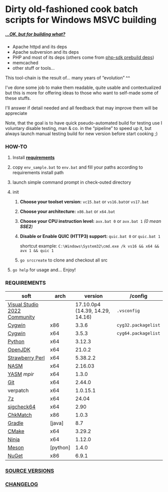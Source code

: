 # Dirty old-fashioned cook batch scripts for Windows MSVC building

##### *[...OK, but for building what?](./SRC_VERSION.md)*

- Apache httpd and its deps
- Apache subversion and its deps
- PHP and most of its deps (others come from [php-sdk prebuild deps](https://windows.php.net/downloadS/php-sdk/deps/))
- memcached
- other stuff or tools...

This tool-chain is the result of... many years of “evolution” ^^

I've done some job to make them readable, quite usable and contextualized but this is more for offering ideas to those who want to self-made some of these stuffs.

I'll answer if detail needed and all feedback that may improve them will be appreciate

Note, that the goal is to have quick pseudo-automated build for testing use I voluntary disable testing, man & co. in the “pipeline” to speed up it, but always launch manual testing build for new version before start cooking ;)

### HOW-TO

1. Install **[requirements](#requirements)**

2. copy `env_sample.bat` to `env.bat` and fill your paths according to requirements install path

3. launch simple command prompt in check-outed directory

4. init
   1. **Choose your toolset version:** `vc15.bat` or `vs16.bat`or `vs17.bat`

   2. **Choose your architecture:** `x86.bat` or `x64.bat`

   3. **Choose your CPU instruction level:** `avx.bat 0` or `avx.bat 1` _(0 mean **SSE2**)_

   3. **Disable or Enable QUIC (HTTP3) support:** `quic.bat 0` or `quic.bat 1` 

      shortcut example: `C:\Windows\System32\cmd.exe /k vs16 && x64 && avx 1 && quic 1`

   4. `go srccreate` to clone and checkout all src
   
5. `go help` for usage and... Enjoy!

### REQUIREMENTS

| soft                                                         | arch | version    | /config             |
| ------------------------------------------------------------ | ---- | -------------- | ------------------- |
| [Visual Studio 2022 Community](https://visualstudio.microsoft.com/fr/thank-you-downloading-visual-studio/?sku=Community&rel=16) |      | 17.10.0p4 (14.39, 14.29, 14.16) | `.vsconfig`         |
| [Cygwin](https://cygwin.com/install.html)                    | x86  | 3.3.6 | `cyg32.packagelist` |
| [Cygwin](https://cygwin.com/install.html)                    | x64  | 3.5.3 | `cyg64.packagelist` |
| [Python](https://www.python.org/downloads/)                  | x64  | 3.12.3 |                     |
| [OpenJDK](https://jdk.java.net/21/)                  | x64  | 21.0.2 |                     |
| [Strawberry Perl](https://github.com/StrawberryPerl/Perl-Dist-Strawberry/releases) | x64  | 5.38.2.2 |                     |
| [NASM](https://www.nasm.us/pub/nasm/releasebuilds/?C=M;O=D) | x64  | 2.16.03 |                     |
| [YASM](https://yasm.tortall.net/Download.html) _mpir_ | x64 | 1.3.0 | |
| [Git](https://git-scm.com/download/win)                      | x64  | 2.44.0 |                     |
| verpatch                                                     | x64  | 1.0.15.1       |                     |
| [7z](https://www.7-zip.org/download.html)                    | x64  | 24.04 |                     |
| [sigcheck64](https://docs.microsoft.com/en-us/sysinternals/downloads/sigcheck) | x64  | 2.90       |                     |
| [ChkMatch](https://web.archive.org/web/20210205095232/https://www.debuginfo.com/tools/chkmatch.html) | x86 | 1.0.3          |                     |
| [Gradle](https://services.gradle.org/distributions/) | [java] | 8.7 | |
| [CMake](https://cmake.org/download/) | x64 | 3.29.2 | |
| [Ninja](https://github.com/ninja-build/ninja/releases) | x64 | 1.12.0 | |
| [Meson](https://github.com/mesonbuild/meson/releases) | [python] | 1.4.0 | |
| [NuGet](https://www.nuget.org/downloads) | x86 | 6.9.1 | |

### [SOURCE VERSIONS](./SRC_VERSION.md)
### [CHANGELOG](./changelog.md)